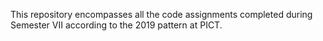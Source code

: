 This repository encompasses all the code assignments completed during Semester VII according to the 2019 pattern at PICT.

